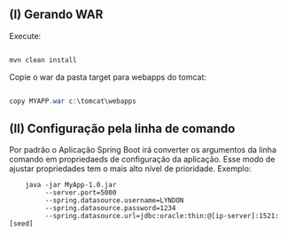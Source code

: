 ## (I) Gerando WAR

Execute:

```java

mvn clean install

```
Copie o war da pasta target para webapps do tomcat:

```java

copy MYAPP.war c:\tomcat\webapps

```

## (II) Configuração pela linha de comando

Por padrão o Aplicação Spring Boot irá converter os argumentos da linha comando
em propriedaeds de configuração da aplicação. Esse modo de ajustar propriedades
tem o mais alto nível de prioridade. Exemplo:

```
 	java -jar MyApp-1.0.jar 
		 --server.port=5000 
		 --spring.datasource.username=LYNDON
		 --spring.datasource.password=1234
		 --spring.datasource.url=jdbc:oracle:thin:@[ip-server]:1521:[seed]
		 
```
